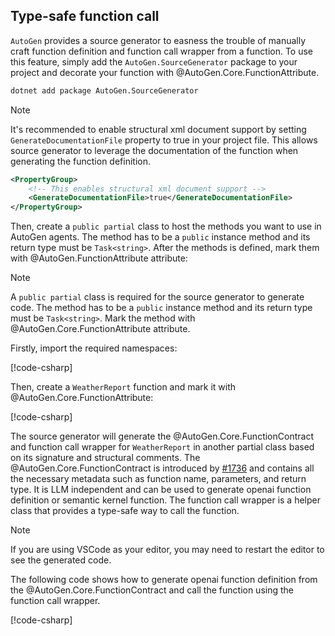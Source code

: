 ## Type-safe function call

`AutoGen` provides a source generator to easness the trouble of manually craft function definition and function call wrapper from a function. To use this feature, simply add the `AutoGen.SourceGenerator` package to your project and decorate your function with @AutoGen.Core.FunctionAttribute.

```bash
dotnet add package AutoGen.SourceGenerator
```

> [!NOTE]
> It's recommended to enable structural xml document support by setting `GenerateDocumentationFile` property to true in your project file. This allows source generator to leverage the documentation of the function when generating the function definition.

```xml
<PropertyGroup>
    <!-- This enables structural xml document support -->
    <GenerateDocumentationFile>true</GenerateDocumentationFile>
</PropertyGroup>
```

Then, create a `public partial` class to host the methods you want to use in AutoGen agents. The method has to be a `public` instance method and its return type must be `Task<string>`. After the methods is defined, mark them with @AutoGen.FunctionAttribute attribute:

> [!NOTE]
> A `public partial` class is required for the source generator to generate code.
> The method has to be a `public` instance method and its return type must be `Task<string>`.
> Mark the method with @AutoGen.Core.FunctionAttribute attribute.

Firstly, import the required namespaces:

[!code-csharp[](../../samples/AutoGen.BasicSamples/CodeSnippet/TypeSafeFunctionCallCodeSnippet.cs?name=weather_report_using_statement)]

Then, create a `WeatherReport` function and mark it with @AutoGen.Core.FunctionAttribute:

[!code-csharp[](../../samples/AutoGen.BasicSamples/CodeSnippet/TypeSafeFunctionCallCodeSnippet.cs?name=weather_report)]

The source generator will generate the @AutoGen.Core.FunctionContract and function call wrapper for `WeatherReport` in another partial class based on its signature and structural comments. The @AutoGen.Core.FunctionContract is introduced by [#1736](https://github.com/microsoft/autogen/pull/1736) and contains all the necessary metadata such as function name, parameters, and return type. It is LLM independent and can be used to generate openai function definition or semantic kernel function. The function call wrapper is a helper class that provides a type-safe way to call the function.

> [!NOTE]
> If you are using VSCode as your editor, you may need to restart the editor to see the generated code.

The following code shows how to generate openai function definition from the @AutoGen.Core.FunctionContract and call the function using the function call wrapper.

[!code-csharp[](../../samples/AutoGen.BasicSamples/CodeSnippet/TypeSafeFunctionCallCodeSnippet.cs?name=weather_report_consume)]
